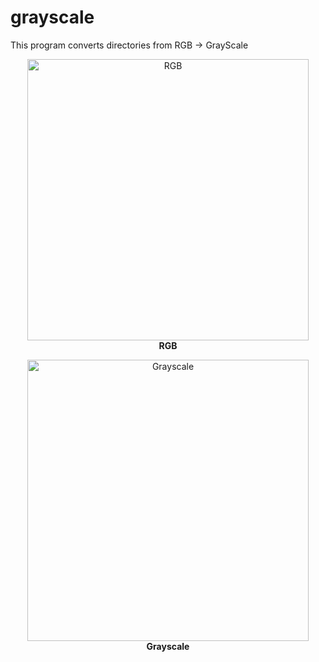 # grayscale
This program converts directories from RGB -> GrayScale 

<p align="center">
    <img src="https://github.com/AlessandroB1298/grayscale/assets/98426727/f35a9a21-3dfa-4dce-8afc-71a2d61abd0c" width="450" alt="RGB" />
    <br />
    <b>RGB</b>
</p>
<p align="center">
    <img src="https://github.com/AlessandroB1298/grayscale/assets/98426727/fd9ad28a-2743-40dd-825e-c9aacaca20fd" width="450" alt="Grayscale" />
    <br />
    <b>Grayscale</b>
</p>
